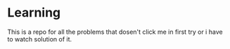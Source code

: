 # Learning
This is a repo for all the problems that dosen't click me in first try or i have to watch solution of it.
